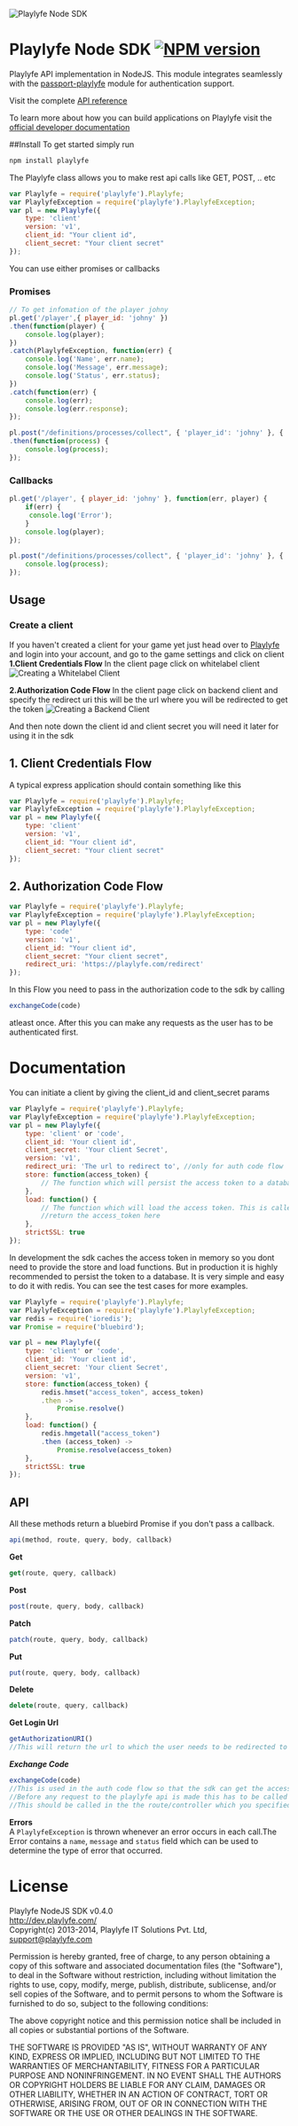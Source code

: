 ![Playlyfe Node SDK](./images/pl-node-sdk.png "Playlyfe Node SDK")

Playlyfe Node SDK [![NPM version](https://badge.fury.io/js/playlyfe-node-sdk.svg)](http://badge.fury.io/js/playlyfe-node-sdk)
=================

Playlyfe API implementation in NodeJS. This module integrates seamlessly with the [passport-playlyfe](https://github.com/playlyfe/passport-playlyfe) module for authentication support.

Visit the complete [API reference](http://dev.playlyfe.com/docs/api)

To learn more about how you can build applications on Playlyfe visit the [official developer documentation](http://dev.playlyfe.com)

##Install
To get started simply run

```sh
npm install playlyfe
```

The Playlyfe class allows you to make rest api calls like GET, POST, .. etc
```js
var Playlyfe = require('playlyfe').Playlyfe;
var PlaylyfeException = require('playlyfe').PlaylyfeException;
var pl = new Playlyfe({
    type: 'client'
    version: 'v1',
    client_id: "Your client id",
    client_secret: "Your client secret"
});
```
You can use either promises or callbacks

### Promises
```js
// To get infomation of the player johny
pl.get('/player',{ player_id: 'johny' }) 
.then(function(player) {
    console.log(player);
})
.catch(PlaylyfeException, function(err) {
    console.log('Name', err.name);
    console.log('Message', err.message);
    console.log('Status', err.status);
})
.catch(function(err) {
    console.log(err);
    console.log(err.response);
});

pl.post("/definitions/processes/collect", { 'player_id': 'johny' }, { 'name': 'My First Process' })
.then(function(process) {
    console.log(process);
});

```
### Callbacks
```js
pl.get('/player', { player_id: 'johny' }, function(err, player) {
    if(err) {
     console.log('Error');
    }
    console.log(player);
});

pl.post("/definitions/processes/collect", { 'player_id': 'johny' }, { 'name': 'My First Process' }, function(err, process) {
    console.log(process);
});
```

## Usage
### Create a client
  If you haven't created a client for your game yet just head over to [Playlyfe](http://playlyfe.com) and login into your account, and go to the game settings and click on client
  **1.Client Credentials Flow**
    In the client page click on whitelabel client
    ![Creating a Whitelabel Client](./images/client.png "Creating a Whitelabel Client")

  **2.Authorization Code Flow**
    In the client page click on backend client and specify the redirect uri this will be the url where you will be redirected to get the token
    ![Creating a Backend Client](./images/auth.png "Creating a Backend Client")

And then note down the client id and client secret you will need it later for using it in the sdk

## 1. Client Credentials Flow
A typical express application should contain something like this
```js
var Playlyfe = require('playlyfe').Playlyfe;
var PlaylyfeException = require('playlyfe').PlaylyfeException;
var pl = new Playlyfe({
    type: 'client'
    version: 'v1',
    client_id: "Your client id",
    client_secret: "Your client secret"
});
```
## 2. Authorization Code Flow
```js
var Playlyfe = require('playlyfe').Playlyfe;
var PlaylyfeException = require('playlyfe').PlaylyfeException;
var pl = new Playlyfe({
    type: 'code'
    version: 'v1',
    client_id: "Your client id",
    client_secret: "Your client secret",
    redirect_uri: 'https://playlyfe.com/redirect'
});
```

In this Flow you need to pass in the authorization code to the sdk by calling 
```js 
exchangeCode(code)
```
atleast once. After this you can make any requests as the user has to be authenticated first.


# Documentation
You can initiate a client by giving the client_id and client_secret params
```js
var Playlyfe = require('playlyfe').Playlyfe;
var PlaylyfeException = require('playlyfe').PlaylyfeException;
var pl = new Playlyfe({
    type: 'client' or 'code',
    client_id: 'Your client id',
    client_secret: 'Your client Secret',
    version: 'v1',
    redirect_uri: 'The url to redirect to', //only for auth code flow
    store: function(access_token) {
        // The function which will persist the access token to a database. You have to persist the token to a database if you want the access token to remain the same in every request
    }, 
    load: function() {
        // The function which will load the access token. This is called internally by the sdk on every request so the the access token can be persisted between requests
        //return the access_token here
    }, 
    strictSSL: true
});
```

In development the sdk caches the access token in memory so you dont need to provide the store and load functions. But in production it is highly recommended to persist the token to a database. It is very simple and easy to do it with redis. You can see the test cases for more examples.

```js
var Playlyfe = require('playlyfe').Playlyfe;
var PlaylyfeException = require('playlyfe').PlaylyfeException;
var redis = require('ioredis');
var Promise = require('bluebird');

var pl = new Playlyfe({
    type: 'client' or 'code',
    client_id: 'Your client id',
    client_secret: 'Your client Secret',
    version: 'v1',
    store: function(access_token) {
        redis.hmset("access_token", access_token)
        .then ->
            Promise.resolve()
    }, 
    load: function() {
        redis.hmgetall("access_token")
        .then (access_token) ->
            Promise.resolve(access_token)
    }, 
    strictSSL: true
});
```

## API
All these methods return a bluebird Promise if you don't pass a callback.

```js
api(method, route, query, body, callback)
```
**Get**
```js
get(route, query, callback)
```
**Post**
```js
post(route, query, body, callback)
```
**Patch**
```js
patch(route, query, body, callback)
```
**Put**
```js
put(route, query, body, callback)
```
**Delete**
```js
delete(route, query, callback)
```
**Get Login Url**
```js
getAuthorizationURI()
//This will return the url to which the user needs to be redirected to login.
```
***Exchange Code***
```js
exchangeCode(code)
//This is used in the auth code flow so that the sdk can get the access token.
//Before any request to the playlyfe api is made this has to be called atleast once.
//This should be called in the the route/controller which you specified in your redirect_uri
```
**Errors**  
A ```PlaylyfeException``` is thrown whenever an error occurs in each call.The Error contains a `name`, `message` and `status` field which can be used to determine the type of error that occurred.

License
=======
Playlyfe NodeJS SDK v0.4.0  
http://dev.playlyfe.com/  
Copyright(c) 2013-2014, Playlyfe IT Solutions Pvt. Ltd, support@playlyfe.com  

Permission is hereby granted, free of charge, to any person obtaining a copy
of this software and associated documentation files (the "Software"), to deal
in the Software without restriction, including without limitation the rights
to use, copy, modify, merge, publish, distribute, sublicense, and/or sell
copies of the Software, and to permit persons to whom the Software is
furnished to do so, subject to the following conditions:

The above copyright notice and this permission notice shall be included in
all copies or substantial portions of the Software.

THE SOFTWARE IS PROVIDED "AS IS", WITHOUT WARRANTY OF ANY KIND, EXPRESS OR
IMPLIED, INCLUDING BUT NOT LIMITED TO THE WARRANTIES OF MERCHANTABILITY,
FITNESS FOR A PARTICULAR PURPOSE AND NONINFRINGEMENT. IN NO EVENT SHALL THE
AUTHORS OR COPYRIGHT HOLDERS BE LIABLE FOR ANY CLAIM, DAMAGES OR OTHER
LIABILITY, WHETHER IN AN ACTION OF CONTRACT, TORT OR OTHERWISE, ARISING FROM,
OUT OF OR IN CONNECTION WITH THE SOFTWARE OR THE USE OR OTHER DEALINGS IN
THE SOFTWARE.
